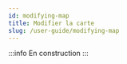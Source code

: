 ```yaml
---
id: modifying-map
title: Modifier la carte
slug: /user-guide/modifying-map
---
```


:::info
En construction
:::
